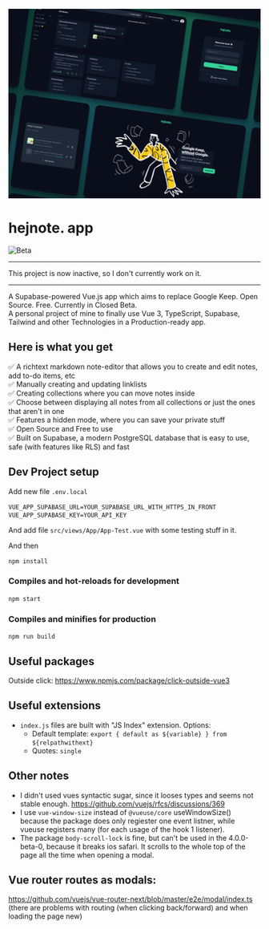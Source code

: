 ![Cover Art](.github/cover.jpg?raw=true "Cover Art")
# hejnote. app

![Beta](https://img.shields.io/badge/status-inactive-red)<br>

---

This project is now inactive, so I don't currently work on it.

---

A Supabase-powered Vue.js app which aims to replace Google Keep. Open Source. Free. Currently in Closed Beta.<br>
A personal project of mine to finally use Vue 3, TypeScript, Supabase, Tailwind and other Technologies in a Production-ready app.
<br>

## Here is what you get
✅ A richtext markdown note-editor that allows you to create and edit notes, add to-do items, etc<br>
✅ Manually creating and updating linklists<br>
✅ Creating collections where you can move notes inside<br>
✅ Choose between displaying all notes from all collections or just the ones that aren't in one<br>
✅ Features a hidden mode, where you can save your private stuff<br>
✅ Open Source and Free to use<br>
✅ Built on Supabase, a modern PostgreSQL database that is easy to use, safe (with features like RLS) and fast<br>

## Dev Project setup
Add new file `.env.local`
```
VUE_APP_SUPABASE_URL=YOUR_SUPABASE_URL_WITH_HTTPS_IN_FRONT
VUE_APP_SUPABASE_KEY=YOUR_API_KEY
```
And add file `src/views/App/App-Test.vue` with some testing stuff in it.

And then
```
npm install
```

### Compiles and hot-reloads for development
```
npm start
```

### Compiles and minifies for production
```
npm run build
```

## Useful packages
Outside click: https://www.npmjs.com/package/click-outside-vue3

## Useful extensions
- `index.js` files are built with "JS Index" extension. Options:
	- Default template: `export { default as ${variable} } from ${relpathwithext}`
	- Quotes: `single`


## Other notes
- I didn't used vues syntactic sugar, since it looses types and seems not stable enough. https://github.com/vuejs/rfcs/discussions/369
- I use `vue-window-size` instead of `@vueuse/core` useWindowSize() because the package does only regiester one event listner, while vueuse registers many (for each usage of the hook 1 listener).
- The package `body-scroll-lock` is fine, but can't be used in the 4.0.0-beta-0, because it breaks ios safari. It scrolls to the whole top of the page all the time when opening a modal.


## Vue router routes as modals:
https://github.com/vuejs/vue-router-next/blob/master/e2e/modal/index.ts
(there are problems with routing (when clicking back/forward) and when loading the page new)
